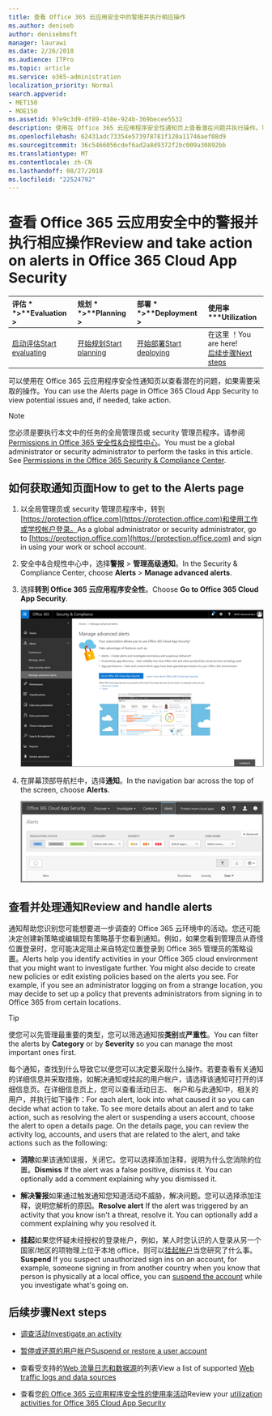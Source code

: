 ```yaml
---
title: 查看 Office 365 云应用安全中的警报并执行相应操作
ms.author: deniseb
author: denisebmsft
manager: laurawi
ms.date: 2/26/2018
ms.audience: ITPro
ms.topic: article
ms.service: o365-administration
localization_priority: Normal
search.appverid:
- MET150
- MOE150
ms.assetid: 97e9c3d9-df89-458e-924b-369becee5532
description: 使用在 Office 365 云应用程序安全性通知页上查看潜在问题并执行操作。可以关闭或解决通知，并有必要，暂停的用户帐户。
ms.openlocfilehash: 62431adc73354e573978781f120a11746aef08d9
ms.sourcegitcommit: 36c5466056cdef6ad2a8d9372f2bc009a30892bb
ms.translationtype: MT
ms.contentlocale: zh-CN
ms.lasthandoff: 08/27/2018
ms.locfileid: "22524792"
---
```

# <a name="review-and-take-action-on-alerts-in-office-365-cloud-app-security"></a><span data-ttu-id="d18b9-104">查看 Office 365 云应用安全中的警报并执行相应操作</span><span class="sxs-lookup"><span data-stu-id="d18b9-104">Review and take action on alerts in Office 365 Cloud App Security</span></span>
  
|<span data-ttu-id="d18b9-105">评估 * *\>**</span><span class="sxs-lookup"><span data-stu-id="d18b9-105">****Evaluation** \>**</span></span>|<span data-ttu-id="d18b9-106">规划 * *\>**</span><span class="sxs-lookup"><span data-stu-id="d18b9-106">****Planning** \>**</span></span>|<span data-ttu-id="d18b9-107">部署 * *\>**</span><span class="sxs-lookup"><span data-stu-id="d18b9-107">****Deployment** \>**</span></span>|<span data-ttu-id="d18b9-108">使用率 \*\*\*</span><span class="sxs-lookup"><span data-stu-id="d18b9-108">****Utilization****</span></span>|
|:-----|:-----|:-----|:-----|
|[<span data-ttu-id="d18b9-109">启动评估</span><span class="sxs-lookup"><span data-stu-id="d18b9-109">Start evaluating</span></span>](office-365-cas-overview.md) <br/> |[<span data-ttu-id="d18b9-110">开始规划</span><span class="sxs-lookup"><span data-stu-id="d18b9-110">Start planning</span></span>](get-ready-for-office-365-cas.md) <br/> |[<span data-ttu-id="d18b9-111">开始部署</span><span class="sxs-lookup"><span data-stu-id="d18b9-111">Start deploying</span></span>](turn-on-office-365-cas.md) <br/> |<span data-ttu-id="d18b9-112">在这里 ！</span><span class="sxs-lookup"><span data-stu-id="d18b9-112">You are here!</span></span>  <br/> [<span data-ttu-id="d18b9-113">后续步骤</span><span class="sxs-lookup"><span data-stu-id="d18b9-113">Next steps</span></span>](#next-steps) <br/> |
   
<span data-ttu-id="d18b9-114">可以使用在 Office 365 云应用程序安全性通知页以查看潜在的问题，如果需要采取的操作。</span><span class="sxs-lookup"><span data-stu-id="d18b9-114">You can use the Alerts page in Office 365 Cloud App Security to view potential issues and, if needed, take action.</span></span>
  
> [!NOTE]
> <span data-ttu-id="d18b9-p102">您必须是要执行本文中的任务的全局管理员或 security 管理员程序。请参阅[Permissions in Office 365 安全性&amp;合规性中心](permissions-in-the-security-and-compliance-center.md)。</span><span class="sxs-lookup"><span data-stu-id="d18b9-p102">You must be a global administrator or security administrator to perform the tasks in this article. See [Permissions in the Office 365 Security &amp; Compliance Center](permissions-in-the-security-and-compliance-center.md).</span></span> 
  
## <a name="how-to-get-to-the-alerts-page"></a><span data-ttu-id="d18b9-117">如何获取通知页面</span><span class="sxs-lookup"><span data-stu-id="d18b9-117">How to get to the Alerts page</span></span>

1. <span data-ttu-id="d18b9-118">以全局管理员或 security 管理员程序中，转到[https://protection.office.com](https://protection.office.com)和使用工作或学校帐户登录。</span><span class="sxs-lookup"><span data-stu-id="d18b9-118">As a global administrator or security administrator, go to [https://protection.office.com](https://protection.office.com) and sign in using your work or school account.</span></span> 
    
2. <span data-ttu-id="d18b9-119">安全中&amp;合规性中心中，选择**警报** \> **管理高级通知**。</span><span class="sxs-lookup"><span data-stu-id="d18b9-119">In the Security &amp; Compliance Center, choose **Alerts** \> **Manage advanced alerts**.</span></span>
    
3. <span data-ttu-id="d18b9-120">选择**转到 Office 365 云应用程序安全性**。</span><span class="sxs-lookup"><span data-stu-id="d18b9-120">Choose **Go to Office 365 Cloud App Security**.</span></span>
    
    ![安全中&amp;合规性中心中，选择管理高级通知转到 Office 365 云应用程序安全性](media/958632d4-03e3-4ade-8e22-d5509db6fca7.png)
  
4. <span data-ttu-id="d18b9-122">在屏幕顶部导航栏中，选择**通知**。</span><span class="sxs-lookup"><span data-stu-id="d18b9-122">In the navigation bar across the top of the screen, choose **Alerts**.</span></span>
    
    ![在通知页中，您可以看到触发的通知和执行任何操作。](media/3b53d4c9-4b13-435d-8547-8c0f9ae6b914.png)
  
## <a name="review-and-handle-alerts"></a><span data-ttu-id="d18b9-124">查看并处理通知</span><span class="sxs-lookup"><span data-stu-id="d18b9-124">Review and handle alerts</span></span>

<span data-ttu-id="d18b9-p103">通知帮助您识别您可能想要进一步调查的 Office 365 云环境中的活动。您还可能决定创建新策略或编辑现有策略基于您看到通知。例如，如果您看到管理员从奇怪位置登录时，您可能决定阻止来自特定位置登录到 Office 365 管理员的策略设置。</span><span class="sxs-lookup"><span data-stu-id="d18b9-p103">Alerts help you identify activities in your Office 365 cloud environment that you might want to investigate further. You might also decide to create new policies or edit existing policies based on the alerts you see. For example, if you see an administrator logging on from a strange location, you may decide to set up a policy that prevents administrators from signing in to Office 365 from certain locations.</span></span>
  
> [!TIP]
> <span data-ttu-id="d18b9-128">使您可以先管理最重要的类型，您可以筛选通知按**类别**或**严重性**。</span><span class="sxs-lookup"><span data-stu-id="d18b9-128">You can filter the alerts by **Category** or by **Severity** so you can manage the most important ones first.</span></span> 
  
<span data-ttu-id="d18b9-p104">每个通知，查找到什么导致它以便您可以决定要采取什么操作。若要查看有关通知的详细信息并采取措施，如解决通知或挂起的用户帐户，请选择该通知可打开的详细信息页。在详细信息页上，您可以查看活动日志、 帐户和与此通知中，相关的用户，并执行如下操作：</span><span class="sxs-lookup"><span data-stu-id="d18b9-p104">For each alert, look into what caused it so you can decide what action to take. To see more details about an alert and to take action, such as resolving the alert or suspending a users account, choose the alert to open a details page. On the details page, you can review the activity log, accounts, and users that are related to the alert, and take actions such as the following:</span></span>
  
- <span data-ttu-id="d18b9-p105">**消除**如果该通知误报，关闭它。您可以选择添加注释，说明为什么您消除的位置。</span><span class="sxs-lookup"><span data-stu-id="d18b9-p105">**Dismiss** If the alert was a false positive, dismiss it. You can optionally add a comment explaining why you dismissed it.</span></span> 
    
- <span data-ttu-id="d18b9-p106">**解决警报**如果通过触发通知您知道活动不威胁，解决问题。您可以选择添加注释，说明您解析的原因。</span><span class="sxs-lookup"><span data-stu-id="d18b9-p106">**Resolve alert** If the alert was triggered by an activity that you know isn't a threat, resolve it. You can optionally add a comment explaining why you resolved it.</span></span> 
    
- <span data-ttu-id="d18b9-136">**挂起**如果您怀疑未经授权的登录帐户，例如，某人时您认识的人登录从另一个国家/地区的项物理上位于本地 office，则可以[挂起帐户](suspend-or-restore-an-account-in-ocas.md)当您研究了什么事。</span><span class="sxs-lookup"><span data-stu-id="d18b9-136">**Suspend** If you suspect unauthorized sign ins on an account, for example, someone signing in from another country when you know that person is physically at a local office, you can [suspend the account](suspend-or-restore-an-account-in-ocas.md) while you investigate what's going on.</span></span> 
    
## <a name="next-steps"></a><span data-ttu-id="d18b9-137">后续步骤</span><span class="sxs-lookup"><span data-stu-id="d18b9-137">Next steps</span></span>

- [<span data-ttu-id="d18b9-138">调查活动</span><span class="sxs-lookup"><span data-stu-id="d18b9-138">Investigate an activity</span></span>](investigate-an-activity-in-office-365-cas.md)
    
- [<span data-ttu-id="d18b9-139">暂停或还原的用户帐户</span><span class="sxs-lookup"><span data-stu-id="d18b9-139">Suspend or restore a user account</span></span>](suspend-or-restore-an-account-in-ocas.md)
    
- <span data-ttu-id="d18b9-140">查看受支持的[Web 流量日志和数据源](web-traffic-logs-and-data-sources-for-ocas.md)的列表</span><span class="sxs-lookup"><span data-stu-id="d18b9-140">View a list of supported [Web traffic logs and data sources](web-traffic-logs-and-data-sources-for-ocas.md)</span></span>
    
- <span data-ttu-id="d18b9-141">查看您[的 Office 365 云应用程序安全性的使用率活动](utilization-activities-for-ocas.md)</span><span class="sxs-lookup"><span data-stu-id="d18b9-141">Review your [utilization activities for Office 365 Cloud App Security](utilization-activities-for-ocas.md)</span></span>
    


